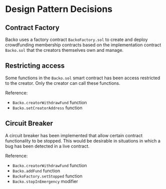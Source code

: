 # Design Pattern Decisions
## Contract Factory
Backo uses a factory contract `BackoFactory.sol` to create and deploy crowdfunding membership contracts based on the implementation contract `Backo.sol` that the creators themselves own and manage.

## Restricting access
Some functions in the `Backo.sol` smart contract has been access restricted to the  creator. Only the creator can call these functions.

Reference:
* `Backo.creatorWithdrawFund` function
* `Backo.setCreatorAddress` function

## Circuit Breaker
A circuit breaker has been implemented that allow certain contract functionality to be stopped. This would be desirable in situations in which a bug has been detected in a live contract.

Reference:
* `Backo.creatorWithdrawFund` function
* `Backo.addFund` function
* `BackoFactory.setStopped` function
* `Backo.stopInEmergency` modifier